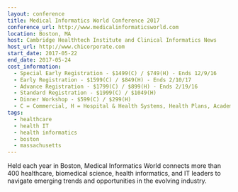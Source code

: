 ```yaml
---
layout: conference
title: Medical Informatics World Conference 2017
conference_url: http://www.medicalinformaticsworld.com
location: Boston, MA
host: Cambridge Healthtech Institute and Clinical Informatics News
host_url: http://www.chicorporate.com
start_date: 2017-05-22
end_date: 2017-05-24
cost_information:
  - Special Early Registration - $1499(C) / $749(H) - Ends 12/9/16
  - Early Registration - $1599(C) / $849(H) - Ends 2/10/17
  - Advance Registration - $1799(C) / $899(H) - Ends 2/19/16
  - Standard Registration - $1999(C) / $1049(H)
  - Dinner Workshop - $599(C) / $299(H)
  - C = Commercial, H = Hospital & Health Systems, Health Plans, Academic, & Government
tags:
  - healthcare
  - health IT
  - health informatics
  - boston
  - massachusetts
---
```


Held each year in Boston, Medical Informatics World connects more than 400 healthcare,
biomedical science, health informatics, and IT leaders to navigate emerging trends and
opportunities in the evolving industry.
